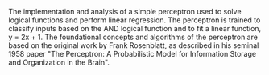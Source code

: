 The implementation and analysis of a simple perceptron used to solve logical functions and perform linear regression. The perceptron is trained to classify inputs based on the AND logical function and to fit a linear function, y = 2x + 1. The foundational concepts and algorithms of the perceptron are based on the original work by Frank Rosenblatt, as described in his seminal 1958 paper "The Perceptron: A Probabilistic Model for Information Storage and Organization in the Brain".
